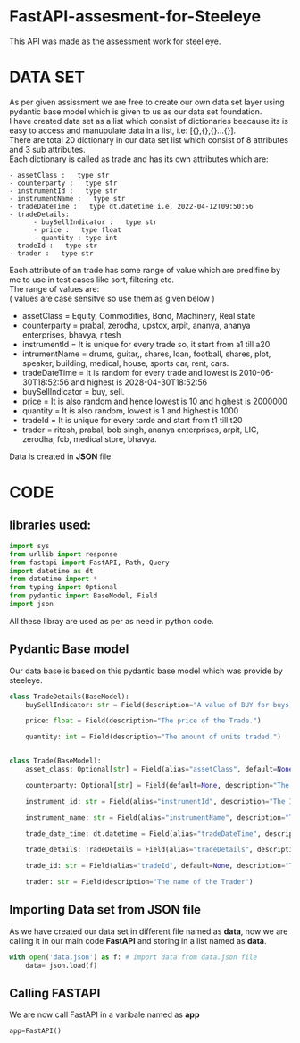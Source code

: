 # FastAPI-assesment-for-Steeleye
This API was made as the  assessment work for steel eye.

# DATA SET
As per given assissment we are free to create  our own data set layer using pydantic base model which is given to us as our data set foundation.  
I have created data set as a list which consist of dictionaries beacause its is easy to access and manupulate data in a list, i.e: [{},{},{}...{}].  
There are total 20 dictionary in our data set list which consist of 8 attributes and 3 sub attributes.  
Each dictionary is called as trade and has its own attributes which are: 

    - assetClass :   type str
    - counterparty :   type str
    - instrumentId :   type str
    - instrumentName :   type str
    - tradeDateTime :   type dt.datetime i.e, 2022-04-12T09:50:56
    - tradeDetails:
          - buySellIndicator :   type str
          - price :   type float
          - quantity : type int
    - tradeId :   type str
    - trader :   type str  
  
Each attribute of an trade has some range of value which are predifine by me to use in test cases like sort, filtering etc.  
The range of values are:  
( values are case sensitve so use them as given below )  
- assetClass          =  Equity, Commodities, Bond, Machinery, Real state  
- counterparty      =  prabal, zerodha, upstox, arpit, ananya, ananya enterprises, bhavya, ritesh  
- instrumentId      =  It is unique for every trade so, it start from a1 till a20  
- intrumentName     =  drums, guitar,, shares, loan, football, shares, plot, speaker, building, medical, house, sports car, rent, cars.  
- tradeDateTime     =  It is random for every trade and lowest is 2010-06-30T18:52:56 and highest is 2028-04-30T18:52:56  
- buySellIndicator  =  buy, sell.  
- price             =  It is also random and hence lowest is 10 and highest is 2000000  
- quantity          =  It is also random, lowest is 1 and highest is 1000  
- tradeId           =  It is unique for every tarde and start from t1 till t20  
- trader            =  ritesh, prabal, bob singh, ananya enterprises, arpit, LIC, zerodha, fcb, medical store, bhavya.  

Data is created in **JSON** file. 

# CODE  

## libraries  used:
``` python
import sys
from urllib import response
from fastapi import FastAPI, Path, Query
import datetime as dt
from datetime import *
from typing import Optional
from pydantic import BaseModel, Field
import json
```
All these libray are used as per as need in python code.  
## Pydantic Base model
Our data base is based on this pydantic base model which was provide by steeleye.
```python
class TradeDetails(BaseModel):
    buySellIndicator: str = Field(description="A value of BUY for buys, SELL for sells.")

    price: float = Field(description="The price of the Trade.")

    quantity: int = Field(description="The amount of units traded.")


class Trade(BaseModel):
    asset_class: Optional[str] = Field(alias="assetClass", default=None, description="The asset class of the instrument traded. E.g. Bond, Equity, FX...etc")

    counterparty: Optional[str] = Field(default=None, description="The counterparty the trade was executed with. May not always be available")

    instrument_id: str = Field(alias="instrumentId", description="The ISIN/ID of the instrument traded. E.g. TSLA, AAPL, AMZN...etc")

    instrument_name: str = Field(alias="instrumentName", description="The name of the instrument traded.")

    trade_date_time: dt.datetime = Field(alias="tradeDateTime", description="The date-time the Trade was executed")

    trade_details: TradeDetails = Field(alias="tradeDetails", description="The details of the trade, i.e. price, quantity")

    trade_id: str = Field(alias="tradeId", default=None, description="The unique ID of the trade")

    trader: str = Field(description="The name of the Trader")
```  
## Importing Data set from JSON file
As we have created our data set in different file named as **data**, now we are calling it in our main code **FastAPI** and storing in  a list named as **data**.
```python
with open('data.json') as f: # import data from data.json file
    data= json.load(f)
```
## Calling FASTAPI
We are now call FastAPI in a varibale named as **app**
```python
app=FastAPI()
```

